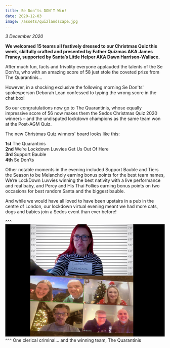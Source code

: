 ```yaml
---
title: Se Don’ts DON’T Win!
date: 2020-12-03
image: /assets/quizlandscape.jpg
---
```

*3 December 2020*

**We welcomed 15 teams all festively dressed to our Christmas Quiz this week, skilfully crafted and presented by Father Quizmas AKA James Franey, supported by Santa’s Little Helper AKA Dawn Harrison-Wallace.**

After much fun, facts and frivolity everyone applauded the talents of the Se Don'ts, who with an amazing score of 58 just stole the coveted prize from The Quarantinis…

However, in a shocking exclusive the following morning Se Don'ts' spokesperson Deborah Lean confessed to typing the wrong score in the chat box!

So our congratulations now go to The Quarantinis, whose equally impressive score of 56 now makes them the Sedos Christmas Quiz 2020 winners – and the undisputed lockdown champions as the same team won at the Post-AGM Quiz. 

The new Christmas Quiz winners' board looks like this:

**1st** The Quarantinis\
**2nd** We’re Lockdown Luvvies Get Us Out Of Here\
**3rd** Support Bauble\
**4th** Se Don’ts 

Other notable moments in the evening included Support Bauble and Tiers the Season to be Melancholy earning bonus points for the best team names, We’re LockDown Luvvies winning the best nativity with a live performance and real baby, and Percy and His Thai Follies earning bonus points on two occasions for best random Santa and the biggest bauble.

And while we would have all loved to have been upstairs in a pub in the centre of London, our lockdown virtual evening meant we had more cats, dogs and babies join a Sedos event than ever before!

^^^ ![](/assets/quizlandscape.jpg)
^^^ One clerical criminal… and the winning team, The Quarantinis